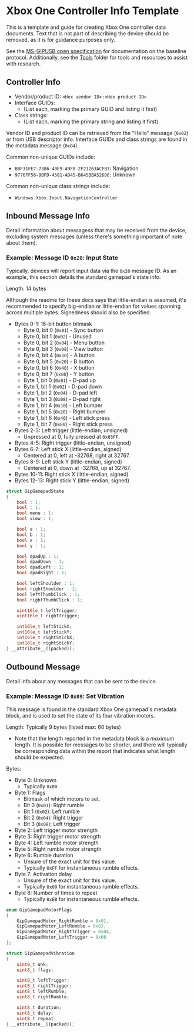 # Xbox One Controller Info Template

This is a template and guide for creating Xbox One controller data documents. Text that is not part of describing the device should be removed, as it is for guidance purposes only.

See the [MS-GIPUSB open specification](https://learn.microsoft.com/en-us/openspecs/windows_protocols/ms-gipusb/e7c90904-5e21-426e-b9ad-d82adeee0dbc) for documentation on the baseline protocol. Additionally, see the [Tools](../../Tools) folder for tools and resources to assist with research.

## Controller Info

- Vendor/product ID: `<Hex vendor ID>:<Hex product ID>`
- Interface GUIDs:
  - (List each, marking the primary GUID and listing it first)
- Class strings:
  - (List each, marking the primary string and listing it first)

Vendor ID and product ID can be retrieved from the "Hello" message (`0x02`) or from USB descriptor info. Interface GUIDs and class strings are found in the metadata message (`0x04`).

Common non-unique GUIDs include:

- `B8F31FE7-7386-40E9-A9F8-2F21263ACFB7`: Navigation
- `9776FF56-9BFD-4581-AD45-B645BBA526D6`: Unknown

Common non-unique class strings include:

- `Windows.Xbox.Input.NavigationController`

## Inbound Message Info

Detail information about messagess that may be received from the device, excluding system messages (unless there's something important of note about them).

### Example: Message ID `0x20`: Input State

Typically, devices will report input data via the `0x20` message ID. As an example, this section details the standard gamepad's state info.

Length: 14 bytes

Although the readme for these docs says that little-endian is assumed, it's recommended to specify big-endian or little-endian for values spanning across multiple bytes. Signedness should also be specified.

- Bytes 0-1: 16-bit button bitmask
  - Byte 0, bit 0 (`0x01`) - Sync button
  - Byte 0, bit 1 (`0x02`) - Unused
  - Byte 0, bit 2 (`0x04`) - Menu button
  - Byte 0, bit 3 (`0x08`) - View button
  - Byte 0, bit 4 (`0x10`) - A button
  - Byte 0, bit 5 (`0x20`) - B button
  - Byte 0, bit 6 (`0x40`) - X button
  - Byte 0, bit 7 (`0x80`) - Y button
  - Byte 1, bit 0 (`0x01`) - D-pad up
  - Byte 1, bit 1 (`0x02`) - D-pad down
  - Byte 1, bit 2 (`0x04`) - D-pad left
  - Byte 1, bit 3 (`0x08`) - D-pad right
  - Byte 1, bit 4 (`0x10`) - Left bumper
  - Byte 1, bit 5 (`0x20`) - Right bumper
  - Byte 1, bit 6 (`0x40`) - Left stick press
  - Byte 1, bit 7 (`0x80`) - Right stick press
- Bytes 2-3: Left trigger (little-endian, unsigned)
  - Unpressed at 0, fully pressed at `0x03FF`.
- Bytes 4-5: Right trigger (little-endian, unsigned)
- Bytes 6-7: Left stick X (little-endian, signed)
  - Centered at 0, left at -32768, right at 32767.
- Bytes 8-9: Left stick Y (little-endian, signed)
  - Centered at 0, down at -32768, up at 32767.
- Bytes 10-11: Right stick X (little-endian, signed)
- Bytes 12-13: Right stick Y (little-endian, signed)

```cpp
struct GipGamepadState
{
    bool : 1;
    bool : 1;
    bool menu : 1;
    bool view : 1;

    bool a : 1;
    bool b : 1;
    bool x : 1;
    bool y : 1;

    bool dpadUp : 1;
    bool dpadDown : 1;
    bool dpadLeft : 1;
    bool dpadRight : 1;

    bool leftShoulder : 1;
    bool rightShoulder : 1;
    bool leftThumbClick : 1;
    bool rightThumbClick : 1;

    uint16le_t leftTrigger;
    uint16le_t rightTrigger;

    int16le_t leftStickX;
    int16le_t leftStickY;
    int16le_t rightStickX;
    int16le_t rightStickY;
} __attribute__((packed));
```

## Outbound Message

Detail info about any messages that can be sent to the device.

### Example: Message ID `0x09`: Set Vibration

This message is found in the standard Xbox One gamepad's metadata block, and is used to set the state of its four vibration motors.

Length: Typically 9 bytes (listed max: 60 bytes)

- Note that the length reported in the metadata block is a *maximum* length. It is possible for messages to be shorter, and there will typically be corresponding data within the report that indicates what length should be expected.

Bytes:

- Byte 0: Unknown
  - Typically `0x00`
- Byte 1: Flags
  - Bitmask of which motors to set.
  - Bit 0 (`0x01`): Right rumble
  - Bit 1 (`0x02`): Left rumble
  - Bit 2 (`0x04`): Right trigger
  - Bit 3 (`0x08`): Left trigger
- Byte 2: Left trigger motor strength
- Byte 3: Right trigger motor strength
- Byte 4: Left rumble motor strength
- Byte 5: Right rumble motor strength
- Byte 6: Rumble duration
  - Unsure of the exact unit for this value.
  - Typically `0xFF` for instantaneous rumble effects.
- Byte 7: Activation delay
  - Unsure of the exact unit for this value.
  - Typically `0x00` for instantaneous rumble effects.
- Byte 8: Number of times to repeat
  - Typically `0xEB` for instantaneous rumble effects.

```cpp
enum GipGamepadMotorFlags
{
    GipGamepadMotor_RightRumble = 0x01,
    GipGamepadMotor_LeftRumble = 0x02,
    GipGamepadMotor_RightTrigger = 0x04,
    GipGamepadMotor_LeftTrigger = 0x08
};

struct GipGamepadVibration
{
    uint8_t unk;
    uint8_t flags;

    uint8_t leftTrigger;
    uint8_t rightTrigger;
    uint8_t leftRumble;
    uint8_t rightRumble;

    uint8_t duration;
    uint8_t delay;
    uint8_t repeat;
} __attribute__((packed));
```
